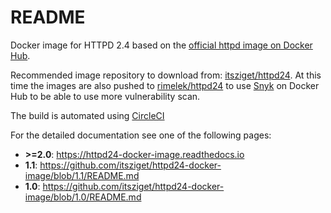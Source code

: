 # README

Docker image for HTTPD 2.4 based on the [official httpd image on Docker Hub](https://hub.docker.com/_/httpd).

Recommended image repository to download from: [itsziget/httpd24](https://hub.docker.com/r/itsziget/httpd24/).
At this time the images are also pushed to [rimelek/httpd24](https://hub.docker.com/r/rimelek/httpd24)
to use [Snyk](https://snyk.io/) on Docker Hub to be able to use more vulnerability scan.

The build is automated using [CircleCI](https://circleci.com/)

For the detailed documentation see one of the following pages:

* **\>=2.0**: https://httpd24-docker-image.readthedocs.io
* **1.1**:  https://github.com/itsziget/httpd24-docker-image/blob/1.1/README.md
* **1.0**: https://github.com/itsziget/httpd24-docker-image/blob/1.0/README.md